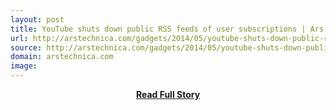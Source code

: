 ```yaml
---
layout: post
title: YouTube shuts down public RSS feeds of user subscriptions | Ars Technica
url: http://arstechnica.com/gadgets/2014/05/youtube-shuts-down-public-rss-feeds-of-user-subscriptions/
source: http://arstechnica.com/gadgets/2014/05/youtube-shuts-down-public-rss-feeds-of-user-subscriptions/
domain: arstechnica.com
image: 
---
```


<p></p>
<center><p><a href="http://arstechnica.com/gadgets/2014/05/youtube-shuts-down-public-rss-feeds-of-user-subscriptions/" style='padding:25px; font-sze:18px; font-weight: bold;'>Read Full Story</a></p></center>
